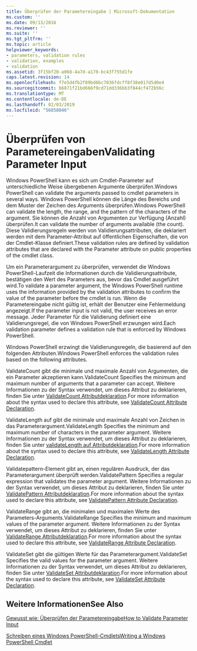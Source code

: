 ```yaml
---
title: Überprüfen der Parametereingabe | Microsoft-Dokumentation
ms.custom: ''
ms.date: 09/13/2016
ms.reviewer: ''
ms.suite: ''
ms.tgt_pltfrm: ''
ms.topic: article
helpviewer_keywords:
- parameters, validation rules
- validation, examples
- validation
ms.assetid: 3f15bf20-a068-4a7d-a170-bc43f755d1fe
caps.latest.revision: 14
ms.openlocfilehash: f7e5d4fb2f89bd6bc7036fdcff8f38e017d5d0e4
ms.sourcegitcommit: b6871f21bd666f9cd71dd336bb3f844cf472b56c
ms.translationtype: MT
ms.contentlocale: de-DE
ms.lasthandoff: 02/03/2019
ms.locfileid: "56858846"
---
```

# <a name="validating-parameter-input"></a><span data-ttu-id="24440-102">Überprüfen von Parametereingaben</span><span class="sxs-lookup"><span data-stu-id="24440-102">Validating Parameter Input</span></span>

<span data-ttu-id="24440-103">Windows PowerShell kann es sich um Cmdlet-Parameter auf unterschiedliche Weise übergebenen Argumente überprüfen.</span><span class="sxs-lookup"><span data-stu-id="24440-103">Windows PowerShell can validate the arguments passed to cmdlet parameters in several ways.</span></span> <span data-ttu-id="24440-104">Windows PowerShell können die Länge des Bereichs und dem Muster der Zeichen des Arguments überprüfen.</span><span class="sxs-lookup"><span data-stu-id="24440-104">Windows PowerShell can validate the length, the range, and the pattern of the characters of the argument.</span></span> <span data-ttu-id="24440-105">Sie können die Anzahl von Argumenten zur Verfügung (Anzahl) überprüfen.</span><span class="sxs-lookup"><span data-stu-id="24440-105">It can validate the number of arguments available (the count).</span></span> <span data-ttu-id="24440-106">Diese Validierungsregeln werden von Validierungsattributen, die deklariert werden mit dem Parameter-Attribut auf öffentlichen Eigenschaften, die von der Cmdlet-Klasse definiert.</span><span class="sxs-lookup"><span data-stu-id="24440-106">These validation rules are defined by validation attributes that are declared with the Parameter attribute on public properties of the cmdlet class.</span></span>

<span data-ttu-id="24440-107">Um ein Parameterargument zu überprüfen, verwendet die Windows PowerShell-Laufzeit die Informationen durch die Validierungsattribute, bestätigen den Wert des Parameters aus, bevor das Cmdlet ausgeführt wird.</span><span class="sxs-lookup"><span data-stu-id="24440-107">To validate a parameter argument, the Windows PowerShell runtime uses the information provided by the validation attributes to confirm the value of the parameter before the cmdlet is run.</span></span> <span data-ttu-id="24440-108">Wenn die Parametereingabe nicht gültig ist, erhält der Benutzer eine Fehlermeldung angezeigt.</span><span class="sxs-lookup"><span data-stu-id="24440-108">If the parameter input is not valid, the user receives an error message.</span></span> <span data-ttu-id="24440-109">Jeder Parameter für die Validierung definiert eine Validierungsregel, die von Windows PowerShell erzwungen wird.</span><span class="sxs-lookup"><span data-stu-id="24440-109">Each validation parameter defines a validation rule that is enforced by Windows PowerShell.</span></span>

<span data-ttu-id="24440-110">Windows PowerShell erzwingt die Validierungsregeln, die basierend auf den folgenden Attributen.</span><span class="sxs-lookup"><span data-stu-id="24440-110">Windows PowerShell enforces the validation rules based on the following attributes.</span></span>

<span data-ttu-id="24440-111">ValidateCount gibt die minimale und maximale Anzahl von Argumenten, die ein Parameter akzeptieren kann.</span><span class="sxs-lookup"><span data-stu-id="24440-111">ValidateCount Specifies the minimum and maximum number of arguments that a parameter can accept.</span></span> <span data-ttu-id="24440-112">Weitere Informationen zu der Syntax verwendet, um dieses Attribut zu deklarieren, finden Sie unter [ValidateCount Attributdeklaration](./validatecount-attribute-declaration.md).</span><span class="sxs-lookup"><span data-stu-id="24440-112">For more information about the syntax used to declare this attribute, see [ValidateCount Attribute Declaration](./validatecount-attribute-declaration.md).</span></span>

<span data-ttu-id="24440-113">ValidateLength auf gibt die minimale und maximale Anzahl von Zeichen in das Parameterargument.</span><span class="sxs-lookup"><span data-stu-id="24440-113">ValidateLength Specifies the minimum and maximum number of characters in the parameter argument.</span></span> <span data-ttu-id="24440-114">Weitere Informationen zu der Syntax verwendet, um dieses Attribut zu deklarieren, finden Sie unter [validateLength auf Attributdeklaration](./validatelength-attribute-declaration.md).</span><span class="sxs-lookup"><span data-stu-id="24440-114">For more information about the syntax used to declare this attribute, see [ValidateLength Attribute Declaration](./validatelength-attribute-declaration.md).</span></span>

<span data-ttu-id="24440-115">Validatepattern-Element gibt an, einen regulären Ausdruck, der das Parameterargument überprüft werden.</span><span class="sxs-lookup"><span data-stu-id="24440-115">ValidatePattern Specifies a regular expression that validates the parameter argument.</span></span> <span data-ttu-id="24440-116">Weitere Informationen zu der Syntax verwendet, um dieses Attribut zu deklarieren, finden Sie unter [ValidatePattern Attributdeklaration](./validatepattern-attribute-declaration.md).</span><span class="sxs-lookup"><span data-stu-id="24440-116">For more information about the syntax used to declare this attribute, see [ValidatePattern Attribute Declaration](./validatepattern-attribute-declaration.md).</span></span>

<span data-ttu-id="24440-117">ValidateRange gibt an, die minimalen und maximalen Werte des Parameters-Arguments.</span><span class="sxs-lookup"><span data-stu-id="24440-117">ValidateRange Specifies the minimum and maximum values of the parameter argument.</span></span> <span data-ttu-id="24440-118">Weitere Informationen zu der Syntax verwendet, um dieses Attribut zu deklarieren, finden Sie unter [ValidateRange Attributdeklaration](./validaterange-attribute-declaration.md).</span><span class="sxs-lookup"><span data-stu-id="24440-118">For more information about the syntax used to declare this attribute, see [ValidateRange Attribute Declaration](./validaterange-attribute-declaration.md).</span></span>

<span data-ttu-id="24440-119">ValidateSet gibt die gültigen Werte für das Parameterargument.</span><span class="sxs-lookup"><span data-stu-id="24440-119">ValidateSet Specifies the valid values for the parameter argument.</span></span> <span data-ttu-id="24440-120">Weitere Informationen zu der Syntax verwendet, um dieses Attribut zu deklarieren, finden Sie unter [ValidateSet Attributdeklaration](./validateset-attribute-declaration.md).</span><span class="sxs-lookup"><span data-stu-id="24440-120">For more information about the syntax used to declare this attribute, see [ValidateSet Attribute Declaration](./validateset-attribute-declaration.md).</span></span>

## <a name="see-also"></a><span data-ttu-id="24440-121">Weitere Informationen</span><span class="sxs-lookup"><span data-stu-id="24440-121">See Also</span></span>

[<span data-ttu-id="24440-122">Gewusst wie: Überprüfen der Parametereingabe</span><span class="sxs-lookup"><span data-stu-id="24440-122">How to Validate Parameter Input</span></span>](./how-to-validate-parameter-input.md)

[<span data-ttu-id="24440-123">Schreiben eines Windows PowerShell-Cmdlets</span><span class="sxs-lookup"><span data-stu-id="24440-123">Writing a Windows PowerShell Cmdlet</span></span>](./writing-a-windows-powershell-cmdlet.md)
